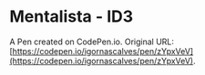 # Mentalista - ID3

A Pen created on CodePen.io. Original URL: [https://codepen.io/igornascalves/pen/zYpxVeV](https://codepen.io/igornascalves/pen/zYpxVeV).


